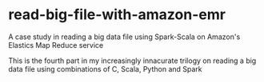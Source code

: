 # read-big-file-with-amazon-emr
A case study in reading a big data file using Spark-Scala on Amazon's Elastics Map Reduce service

This is the fourth part in my increasingly innacurate trilogy on reading a big data file using combinations of C, Scala, Python and Spark
